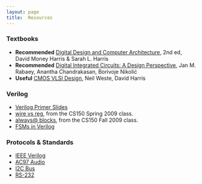 ```yaml
---
layout: page
title:  Resources
---
```


### Textbooks

- **Recommended** [Digital Design and Computer Architecture](http://search.ebscohost.com/login.aspx?direct=true&db=cat04202a&AN=ucb.b20752882&site=eds-live&authtype=ip,guest&custid=s1226370&groupid=main&profile=eds), 2nd ed, David Money Harris & Sarah L. Harris
- **Recommended** [Digital Integrated Circuits: A Design Perspective](http://search.ebscohost.com/login.aspx?direct=true&db=cat04202a&AN=ucb.b15897583&site=eds-live&authtype=ip,guest&custid=s1226370&groupid=main&profile=eds), Jan M. Rabaey, Anantha Chandrakasan, Borivoje Nikolić
- **Useful** [CMOS VLSI Design](https://www.amazon.com/dp/0321547748/ref=cm_sw_em_r_mt_dp_U_ui6rCbRX2GR88), Neil Weste, David Harris

### Verilog

- [Verilog Primer Slides](../files/verilog/Verilog_Primer_Slides.pdf)
- [wire vs reg](../files/verilog/wire_vs_reg.pdf), from the CS150 Spring 2009 class.
- [always@ blocks](../files/verilog/always_at_blocks.pdf), from the CS150 Fall 2009 class.
- [FSMs in Verilog](../files/verilog/verilog_fsm.pdf)

### Protocols & Standards

- [IEEE Verilog](http://ieeexplore.ieee.org/stamp/stamp.jsp?tp=&arnumber=1620780)
- [AC97 Audio](http://ieeexplore.ieee.org/stamp/stamp.jsp?tp=&arnumber=1620780)
- [I2C Bus](http://www-inst.eecs.berkeley.edu/~cs150/fa13/resources/I2C_BUS_SPECIFICATION_3.pdf)
- [RS-232](http://www-inst.eecs.berkeley.edu/~cs150/fa13/resources/MAX3233E-MAX3235E.pdf)
